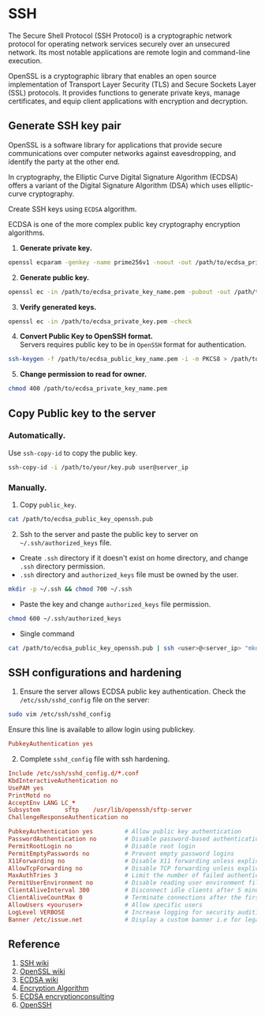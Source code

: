 # SSH  
The Secure Shell Protocol (SSH Protocol) is a cryptographic network protocol for operating network services securely over an unsecured network. Its most notable applications are remote login and command-line execution.

OpenSSL is a cryptographic library that enables an open source implementation of Transport Layer Security (TLS) and Secure Sockets Layer (SSL) protocols. It provides functions to generate private keys, manage certificates, and equip client applications with encryption and decryption.  



## Generate SSH key pair 
OpenSSL is a software library for applications that provide secure communications over computer networks against eavesdropping, and identify the party at the other end.  

In cryptography, the Elliptic Curve Digital Signature Algorithm (ECDSA) offers a variant of the Digital Signature Algorithm (DSA) which uses elliptic-curve cryptography. 

Create SSH keys using `ECDSA` algorithm.

ECDSA is one of the more complex public key cryptography encryption algorithms.  



1. **Generate private key.**  
```sh
openssl ecparam -genkey -name prime256v1 -noout -out /path/to/ecdsa_private_key_name.pem
```

2. **Generate public key.**  
```sh
openssl ec -in /path/to/ecdsa_private_key_name.pem -pubout -out /path/to/ecdsa_public_key_name.pem
```

3. **Verify generated keys.**  
```sh
openssl ec -in /path/to/ecdsa_private_key.pem -check
``` 

4. **Convert Public Key to OpenSSH format.**  
Servers requires public key to be in `OpenSSH` format for authentication.  
```sh
ssh-keygen -f /path/to/ecdsa_public_key_name.pem -i -m PKCS8 > /path/to/public_key_openssh.pub
``` 

5. **Change permission to read for owner.**  
```sh
chmod 400 /path/to/ecdsa_private_key_name.pem
```  


## Copy Public key to the server  
### Automatically.
Use `ssh-copy-id` to copy the public key.  
```sh
ssh-copy-id -i /path/to/your/key.pub user@server_ip
```  


### Manually.  
1. Copy `public_key`.  
```sh
cat /path/to/ecdsa_public_key_openssh.pub
```  

2. Ssh to the server and paste the public key to server on `~/.ssh/authorized_keys` file.  
- Create `.ssh` directory if it doesn't exist on home directory, and change `.ssh` directory permission.
- `.ssh` directory and `authorized_keys` file must be owned by the user.  

```sh
mkdir -p ~/.ssh && chmod 700 ~/.ssh
```  

- Paste the key and change `authorized_keys` file permission.
```sh
chmod 600 ~/.ssh/authorized_keys
```  


- Single command
```sh
cat /path/to/ecdsa_public_key_openssh.pub | ssh <user>@<server_ip> "mkdir -p ~/.ssh && chmod 700 ~/.ssh && cat >> ~/.ssh/authorized_keys && chmod 600 ~/.ssh/authorized_keys"
```  


## SSH configurations and hardening  
1. Ensure the server allows ECDSA public key authentication. Check the `/etc/ssh/sshd_config` file on the server:
```sh
sudo vim /etc/ssh/sshd_config
```  

Ensure this line is available to allow login using publickey.
```conf
PubkeyAuthentication yes
```  

2. Complete `sshd_config` file with ssh hardening.  
```conf
Include /etc/ssh/sshd_config.d/*.conf
KbdInteractiveAuthentication no
UsePAM yes
PrintMotd no
AcceptEnv LANG LC_*
Subsystem       sftp    /usr/lib/openssh/sftp-server
ChallengeResponseAuthentication no

PubkeyAuthentication yes         # Allow public key authentication
PasswordAuthentication no        # Disable password-based authentication
PermitRootLogin no               # Disable root login
PermitEmptyPasswords no          # Prevent empty password logins
X11Forwarding no                 # Disable X11 forwarding unless explicitly needed
AllowTcpForwarding no            # Disable TCP forwarding unless explicitly needed
MaxAuthTries 3                   # Limit the number of failed authentication attempts
PermitUserEnvironment no         # Disable reading user environment files
ClientAliveInterval 300          # Disconnect idle clients after 5 minutes
ClientAliveCountMax 0            # Terminate connections after the first interval
AllowUsers <youruser>            # Allow specific users
LogLevel VERBOSE                 # Increase logging for security auditing
Banner /etc/issue.net            # Display a custom banner i.e for legal notices
```


## Reference
1. [SSH wiki](https://en.wikipedia.org/wiki/Secure_Shell)
2. [OpenSSL wiki](https://en.wikipedia.org/wiki/OpenSSL)
3. [ECDSA wiki](https://en.wikipedia.org/wiki/Elliptic_Curve_Digital_Signature_Algorithm)  
4. [Encryption Algorithm](https://www.encryptionconsulting.com/education-center/what-is-an-encryption-algorithm/)  
5. [ECDSA encryptionconsulting](https://www.encryptionconsulting.com/education-center/what-is-ecdsa/)  
6. [OpenSSH](https://www.openssh.com/)